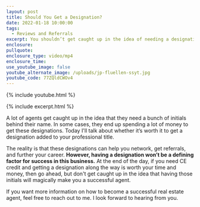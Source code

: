 ```yaml
---
layout: post
title: Should You Get a Designation?
date: 2022-01-18 10:00:00
tags:
  - Reviews and Referrals
excerpt: You shouldn’t get caught up in the idea of needing a designation.
enclosure:
pullquote:
enclosure_type: video/mp4
enclosure_time:
use_youtube_image: false
youtube_alternate_image: /uploads/jp-fluellen-ssyt.jpg
youtube_code: 77ZQldCWOv4
---
```

{% include youtube.html %}

{% include excerpt.html %}

A lot of agents get caught up in the idea that they need a bunch of initials behind their name. In some cases, they end up spending a lot of money to get these designations. Today I'll talk about whether it’s worth it to get a designation added to your professional title.

The reality is that these designations can help you network, get referrals, and further your career. **However, having a designation won’t be a defining factor for success in this business.** At the end of the day, if you need CE credit and getting a designation along the way is worth your time and money, then go ahead, but don't get caught up in the idea that having those initials will magically make you a successful agent.

If you want more information on how to become a successful real estate agent, feel free to reach out to me. I look forward to hearing from you.
